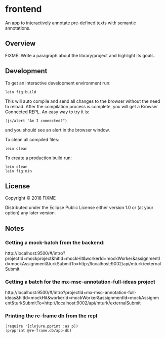 # frontend

An app to interactively annotate pre-defined texts with semantic annotations.

## Overview

FIXME: Write a paragraph about the library/project and highlight its goals.

## Development

To get an interactive development environment run:

    lein fig:build

This will auto compile and send all changes to the browser without the
need to reload. After the compilation process is complete, you will
get a Browser Connected REPL. An easy way to try it is:

    (js/alert "Am I connected?")

and you should see an alert in the browser window.

To clean all compiled files:

	lein clean

To create a production build run:

	lein clean
	lein fig:min


## License

Copyright © 2018 FIXME

Distributed under the Eclipse Public License either version 1.0 or (at your option) any later version.

## Notes
### Getting a mock-batch from the backend:

http://localhost:9500/#/intro?projectId=mockproject&hitId=mockHit&workerId=mockWorker&assignmentId=mockAssignment&turkSubmitTo=http://localhost:9002/api/mturk/externalSubmit

### Getting a batch for the mx-msc-annotation-full-ideas project

http://localhost:9500/#/intro?projectId=mx-msc-annotation-full-ideas&hitId=mockHit&workerId=mockWorker&assignmentId=mockAssignment&turkSubmitTo=http://localhost:9002/api/mturk/externalSubmit

### Printing the re-frame db from the repl

    (require '[clojure.pprint :as p])
    (p/pprint @re-frame.db/app-db)
